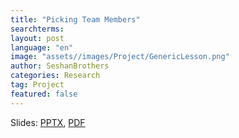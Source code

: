 ```yaml
---
title: "Picking Team Members"
searchterms:
layout: post
language: "en"
image: "assets//images/Project/GenericLesson.png"
author: SeshanBrothers
categories: Research
tag: Project
featured: false
---
```


Slides:
 <a href="/translations/en-us/TeamManagement/TeamMembers.pptx">PPTX</a>,
 <a href="/translations/en-us/TeamManagement/TeamMembers.pdf">PDF</a>
